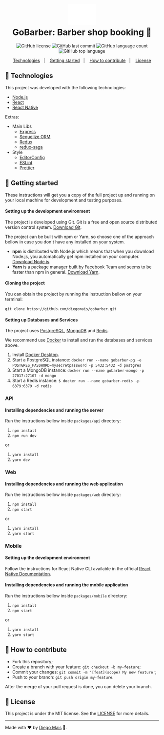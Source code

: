 <h1 align="center">
    <img alt="GoBarber" src="./packages/web/src/assets/logo.svg" width="90px" /><br>
    <b>GoBarber: Barber shop booking</b> 💈
</h1>

<p align="center">
  <img alt="GitHub license" src="https://img.shields.io/github/license/diegomais/gobarber?style=for-the-badge">
  <img alt="GitHub last commit" src="https://img.shields.io/github/last-commit/diegomais/gobarber?style=for-the-badge">
  <img alt="GitHub language count" src="https://img.shields.io/github/languages/count/diegomais/gobarber?style=for-the-badge">
  <img alt="GitHub top language" src="https://img.shields.io/github/languages/top/diegomais/gobarber?style=for-the-badge">
</p>

<p align="center">
  <a href="#rocket-technologies">Technologies</a>&nbsp;&nbsp;&nbsp;|&nbsp;&nbsp;&nbsp;
  <a href="#seat-getting-started">Getting started</a>&nbsp;&nbsp;&nbsp;|&nbsp;&nbsp;&nbsp;
  <a href="#thinking-how-to-contribute">How to contribute</a>&nbsp;&nbsp;&nbsp;|&nbsp;&nbsp;&nbsp;
  <a href="#memo-license">License</a>
</p>

## :rocket: Technologies

This project was developed with the following technologies:

- [Node.js](https://nodejs.org)
- [React](https://reactjs.org)
- [React Native](https://facebook.github.io/react-native/)

Extras:

- Main Libs
  - [Express](https://expressjs.com)
  - [Sequelize ORM](https://sequelize.org)
  - [Redux](https://redux.js.org)
  - [redux-saga](https://redux-saga.js.org)
- Style
  - [EditorConfig](https://editorconfig.org)
  - [ESLint](https://eslint.org)
  - [Prettier](https://prettier.io)

## :seat: Getting started

These instructions will get you a copy of the full project up and running on your local machine for development and testing purposes.

#### Setting up the development environment

The project is developed using Git. Git is a free and open source distributed version control system. [Download Git](https://git-scm.com/downloads).

The project can be built with npm or Yarn, so choose one of the approach bellow in case you don't have any installed on your system.

- **npm** is distributed with Node.js which means that when you download Node.js, you automatically get npm installed on your computer. [Download Node.js](https://nodejs.org/en/download/).
- **Yarn** is a package manager built by Facebook Team and seems to be faster than npm in general. [Download Yarn](https://yarnpkg.com/en/docs/install).

#### Cloning the project

You can obtain the project by running the instruction bellow on your terminal:

`git clone https://github.com/diegomais/gobarber.git`

#### Setting up Databases and Services

The project uses [PostgreSQL](https://www.postgresql.org), [MongoDB](https://www.mongodb.com) and [Redis](https://redis.io).

We recommend use [Docker](https://www.docker.com) to install and run the databases and services above.

1. Install [Docker Desktop](https://www.docker.com/get-started).
2. Start a PostgreSQL instance:
   `docker run --name gobarber-pg -e POSTGRES_PASSWORD=mysecretpassword -p 5432:5432 -d postgres`
3. Start a MongoDB instance:
   `docker run --name gobarber-mongo -p 27017:27107 -d mongo`
4. Start a Redis instance:
   `$ docker run --name gobarber-redis -p 6379:6379 -d redis`

### API

#### Installing dependencies and running the server

Run the instructions bellow inside `packages/api` directory:

1. `npm install`
2. `npm run dev`

or

1. `yarn install`
2. `yarn dev`

### Web

#### Installing dependencies and running the web application

Run the instructions bellow inside `packages/web` directory:

1. `npm install`
2. `npm start`

or

1. `yarn install`
2. `yarn start`

### Mobile

#### Setting up the development environment

Follow the instructions for React Native CLI available in the official [React Native Documentation](https://reactnative.dev/docs/environment-setup).

#### Installing dependencies and running the mobile application

Run the instructions bellow inside `packages/mobile` directory:

1. `npm install`
2. `npm start`

or

1. `yarn install`
2. `yarn start`

## :thinking: How to contribute

- Fork this repository;
- Create a branch with your feature: `git checkout -b my-feature`;
- Commit your changes: `git commit -m '[feat](scope) My new feature'`;
- Push to your branch: `git push origin my-feature`.

After the merge of your pull request is done, you can delete your branch.

## :memo: License

This project is under the MIT license. See the [LICENSE](LICENSE) for more details.

---

Made with :heart: by [Diego Mais](https://diegomais.github.io/) :wave:.
